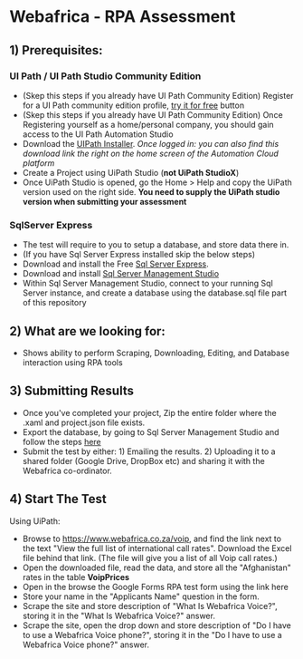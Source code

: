 # Webafrica - RPA Assessment
## 1) Prerequisites:
### UI Path / UI Path Studio Community Edition 
- (Skep this steps if you already have UI Path Community Edition) Register for a UI Path community edition profile, [try it for free](https://www.uipath.com/product) button
- (Skep this steps if you already have UI Path Community Edition) Once Registering yourself as a home/personal company, you should gain access to the UI Path Automation Studio
- Download the [UIPath Installer](https://download.uipath.com/UiPathStudioCommunity.msi). *Once logged in: you can also find this download link the right on the home screen of the Automation Cloud platform*
- Create a Project using UiPath Studio (**not UiPath StudioX**)
- Once UiPath Studio is opened, go the Home > Help and copy the UiPath version used on the right side. **You need to supply the UiPath studio version when submitting your assessment**

### SqlServer Express
- The test will require to you to setup a database, and store data there in.
- (If you have Sql Server Express installed skip the below steps)
- Download and install the Free [Sql Server Express](https://www.microsoft.com/en-us/sql-server/sql-server-downloads).
- Download and install [Sql Server Management Studio](https://learn.microsoft.com/en-us/sql/ssms/download-sql-server-management-studio-ssms?redirectedfrom=MSDN&view=sql-server-ver16)
- Within Sql Server Management Studio, connect to your running Sql Server instance, and create a database using the database.sql file part of this repository

## 2) What are we looking for:
- Shows ability to perform Scraping, Downloading, Editing, and Database interaction using RPA tools

## 3) Submitting Results
- Once you've completed your project, Zip the entire folder where the .xaml and project.json file exists.
- Export the database, by going to Sql Server Management Studio and follow the steps [here](https://docs.telerik.com/devtools/aspnet-ajax/knowledge-base/common-import-and-export-sql-database-to-sql-script-via-sql-management-studio)
- Submit the test by either: 1) Emailing the results. 2) Uploading it to a shared folder (Google Drive, DropBox etc) and sharing it with the Webafrica co-ordinator.

## 4) Start The Test

Using UiPath:

- Browse to https://www.webafrica.co.za/voip, and find the link next to the text "View the full list of international call rates". Download the Excel file behind that link. (The file will give you a list of all Voip call rates.)
- Open the downloaded file, read the data, and store all the "Afghanistan" rates in the table **VoipPrices**
- Open in the browse the Google Forms RPA test form using the link here
- Store your name in the "Applicants Name" question in the form.
- Scrape the site and store description of "What Is Webafrica Voice?", storing it in the "What Is Webafrica Voice?" answer.
- Scrape the site, open the drop down and store description of "Do I have to use a Webafrica Voice phone?", storing it in the "Do I have to use a Webafrica Voice phone?" answer.
